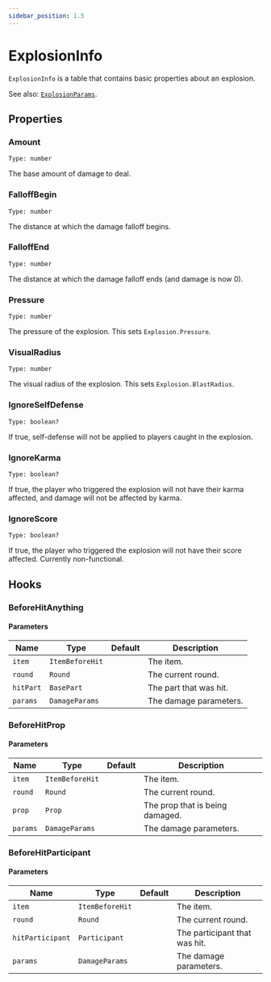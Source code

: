 ```yaml
---
sidebar_position: 1.5
---
```


# ExplosionInfo

`ExplosionInfo` is a table that contains basic properties about an explosion.

See also: [`ExplosionParams`](/Classes/ExplosionParams).

## Properties

### Amount

`Type: number`

The base amount of damage to deal.

### FalloffBegin

`Type: number`

The distance at which the damage falloff begins.

### FalloffEnd

`Type: number`

The distance at which the damage falloff ends (and damage is now 0).

### Pressure

`Type: number`

The pressure of the explosion. This sets `Explosion.Pressure`.

### VisualRadius

`Type: number`

The visual radius of the explosion. This sets `Explosion.BlastRadius`.

### IgnoreSelfDefense

`Type: boolean?`

If true, self-defense will not be applied to players caught in the explosion.

### IgnoreKarma

`Type: boolean?`

If true, the player who triggered the explosion will not have their karma affected, and damage will not be affected by karma.

### IgnoreScore

`Type: boolean?`

If true, the player who triggered the explosion will not have their score affected. Currently non-functional.

## Hooks

### BeforeHitAnything

#### Parameters

| Name | Type | Default | Description |
| --- | --- | --- | --- |
| `item` | `ItemBeforeHit` |  | The item. |
| `round` | `Round` |  | The current round. |
| `hitPart` | `BasePart` |  | The part that was hit. |
| `params` | `DamageParams` |  | The damage parameters. |

### BeforeHitProp

#### Parameters

| Name | Type | Default | Description |
| --- | --- | --- | --- |
| `item` | `ItemBeforeHit` |  | The item. |
| `round` | `Round` |  | The current round. |
| `prop` | `Prop` |  | The prop that is being damaged. |
| `params` | `DamageParams` |  | The damage parameters. |

### BeforeHitParticipant

#### Parameters

| Name | Type | Default | Description |
| --- | --- | --- | --- |
| `item` | `ItemBeforeHit` |  | The item. |
| `round` | `Round` |  | The current round. |
| `hitParticipant` | `Participant` |  | The participant that was hit. |
| `params` | `DamageParams` |  | The damage parameters. |